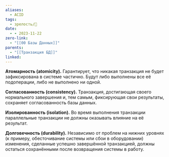 ```yaml
---
aliases:
  - ACID
tags:
  - зрелость/🌱
date:
  - - 2023-11-22
zero-link:
  - "[[00 Базы Данных]]"
parents:
  - "[[Транзакция БД]]"
linked:
---
```

**Атомарность (atomicity).** Гарантирует, что никакая транзакция не будет зафиксирована в системе частично. Будут либо выполнены все её подоперации, либо не выполнено ни одной.

**Согласованность (consistency).** Транзакция, достигающая своего нормального завершения и, тем самым, фиксирующая свои результаты, сохраняет согласованность базы данных.

**Изолированность (isolation).** Во время выполнения транзакции параллельные транзакции не должны оказывать влияние на её результат.

**Долговечность (durability).** Независимо от проблем на нижних уровнях (к примеру, обесточивание системы или сбои в оборудовании) изменения, сделанные успешно завершённой транзакцией, должны остаться сохранёнными после возвращения системы в работу.